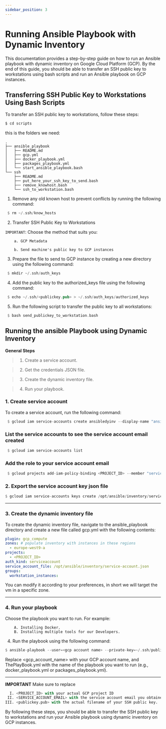 ```yaml
---
sidebar_position: 3
---
```



# Running Ansible Playbook with Dynamic Inventory
This documentation provides a step-by-step guide on how to run an Ansible playbook with dynamic inventory on Google Cloud Platform (GCP). By the end of this guide, you should be able to transfer an SSH public key to workstations using bash scripts and run an Ansible playbook on GCP instances.
## Transferring SSH Public Key to Workstations Using Bash Scripts
To transfer an SSH public key to workstations, follow these steps:

```bash
$ cd scripts

```

this is the folders we need:
```
.
├── ansible_playbook
│   ├── README.md
│   ├── gcp.yml
│   ├── docker_playbook.yml
│   ├── packages_playbook.yml
│   └── start_ansible_playbook.bash
└── ssh
    ├── README.md
    ├── put_here_your_ssh_key_to_send.bash
    ├── remove_knowhost.bash
    └── ssh_to_workstation.bash
```


1. Remove any old known host to prevent conflicts by running the following command:

```rust
 $ rm ~/.ssh/know_hosts
```
 2. Transfer SSH Public Key to Workstations

 `IMPORTANT`: Choose the method that suits you:

        a. GCP Metadata

        b. Send machine's public key to GCP instances

3. Prepare the file to send to GCP instance by creating a new directory using the following command:

```rust
 $ mkdir ~/.ssh/auth_keys
```
4. Add the public key to the authorized_keys file using the following command:
```rust
 $ echo ~/.ssh/<publickey.pub> > ~/.ssh/auth_keys/authorized_keys
```
5. Run the following script to transfer the public key to all workstations:


```rust
 $ bash send_publickey_to_workstation.bash
```


## Running the ansible Playbook using Dynamic Inventory

**General Steps**

> 1. Create a service account.

> 2. Get the credentials JSON file.

> 3. Create the dynamic inventory file.

> 4. Run your playbook.

### 1. Create service account
To create a service account, run the following command:
```rust
 $ gcloud iam service-accounts create ansibledyinv --display-name "ansibledyinv"
```
### List the service accounts to see the service account email created

```rust
 $ gcloud iam service-accounts list
```

### Add the role to your service account email 

```rust
 $ gcloud projects add-iam-policy-binding <PROJECT_ID> --member "serviceAccount:<SERVICE_ACCOUNT_EMAIL>" --role "roles/compute.instanceAdmin.v1"
```

### 2. Export the service account key json file

```rust
$ gcloud iam service-accounts keys create /opt/ansible/inventory/service-account.json --iam-account <SERVICE_ACCOUNT_EMAIL>
```
___

### 3. Create the dynamic inventory file
To create the dynamic inventory file, navigate to the ansible_playbook directory and create a new file called gcp.yml with the following contents:
```yaml
plugin: gcp_compute
zones: # populate inventory with instances in these regions
  - europe-west9-a
projects:
  - <PROJECT_ID>
auth_kind: serviceaccount
service_account_file: /opt/ansible/inventory/service-account.json
groups:
  workstation_instances:
```

You can modify it according to your preferences, in short we will target the vm in a specific zone. 
___

### 4. Run your playbook

Choose the playbook you want to run. For example:

        A. Installing Docker.
        B. Installing multiple tools for our Developers.

4. Run the playbook using the following command:
```rust
$ ansible-playbook --user=<gcp account name> --private-key=~/.ssh/publickey.pub -i gcp.yml ThePlayBook.yml
```
Replace <gcp_account_name> with your GCP account name, and ThePlayBook.yml with the name of the playbook you want to run (e.g., docker_playbook.yml or packages_playbook.yml).

 ________
**IMPORTANT** 
 Make sure to replace 
```python
  I. <PROJECT_ID> with your actual GCP project ID
 II. <SERVICE_ACCOUNT_EMAIL> with the service account email you obtained
III. <publickey.pub> with the actual filename of your SSH public key.
```

By following these steps, you should be able to transfer the SSH public key to workstations and run your Ansible playbook using dynamic inventory on GCP instances.

